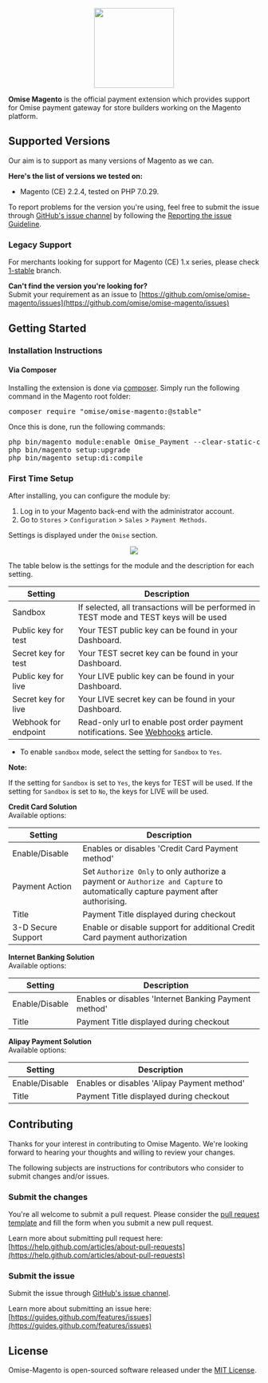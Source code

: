 <p align="center"><a href='https://www.omise.co'><img src='https://cloud.githubusercontent.com/assets/2154669/26388730/437207e4-4080-11e7-9955-2cd36bb3120f.png' height='160'></a></p>

**Omise Magento** is the official payment extension which provides support for Omise payment gateway for store builders working on the Magento platform.

## Supported Versions

Our aim is to support as many versions of Magento as we can.  

**Here's the list of versions we tested on:**
- Magento (CE) 2.2.4, tested on PHP 7.0.29.

To report problems for the version you're using, feel free to submit the issue through [GitHub's issue channel](https://github.com/omise/omise-magento/issues) by following the [Reporting the issue Guideline](https://guides.github.com/activities/contributing-to-open-source/#contributing).

### Legacy Support

For merchants looking for support for Magento (CE) 1.x series, please check [1-stable](https://github.com/omise/omise-magento/tree/1-stable) branch.

**Can't find the version you're looking for?**  
Submit your requirement as an issue to [https://github.com/omise/omise-magento/issues](https://github.com/omise/omise-magento/issues)

## Getting Started

### Installation Instructions

#### Via Composer

Installing the extension is done via [composer](https://getcomposer.org/). Simply run the following command in the Magento root folder:

<pre>
composer require "omise/omise-magento:@stable"
</pre>

Once this is done, run the following commands:

<pre>
php bin/magento module:enable Omise_Payment --clear-static-content
php bin/magento setup:upgrade
php bin/magento setup:di:compile
</pre>

### First Time Setup

After installing, you can configure the module by:

1. Log in to your Magento back-end with the administrator account.
2. Go to `Stores` > `Configuration` > `Sales` > `Payment Methods`.

Settings is displayed under the `Omise` section.

<p align="center"><a alt="omise-magento-install-manual-04" href='https://user-images.githubusercontent.com/10651523/42024007-70ac5e70-7aeb-11e8-8839-21eb9d6f6633.png'><img src='https://user-images.githubusercontent.com/10651523/42024007-70ac5e70-7aeb-11e8-8839-21eb9d6f6633.png'></a></p>

The table below is the settings for the module and the description for each setting.

| Setting             | Description                                                                                                             |
| ------------------- | ----------------------------------------------------------------------------------------------------------------------- |                                                                            
| Sandbox             | If selected, all transactions will be performed in TEST mode and TEST keys will be used                                 |
| Public key for test | Your TEST public key can be found in your Dashboard.                                                                    |
| Secret key for test | Your TEST secret key can be found in your Dashboard.                                                                    |
| Public key for live | Your LIVE public key can be found in your Dashboard.                                                                    |
| Secret key for live | Your LIVE secret key can be found in your Dashboard.                                                                    |
| Webhook for endpoint | Read-only url to enable post order payment notifications. See [Webhooks](https://www.omise.co/api-webhooks) article.      |


- To enable `sandbox` mode, select the setting for `Sandbox` to `Yes`.

**Note:**

If the setting for `Sandbox` is set to `Yes`, the keys for TEST will be used. If the setting for `Sandbox` is set to `No`, the keys for LIVE will be used.

**Credit Card Solution**  
Available options:

| Setting             | Description     |
| ---------- | ---------------------------------- |                                                                            
| Enable/Disable | Enables or disables 'Credit Card Payment method' | 
| Payment Action | Set `Authorize Only` to only authorize a payment or `Authorize and Capture` to automatically capture payment after authorising. |
| Title | Payment Title displayed during checkout |
| 3-D Secure Support | Enable or disable support for additional Credit Card payment authorization |

**Internet Banking Solution**  
Available options:

| Setting             | Description   |
| --------- | --------------------------- |                                                                            
| Enable/Disable | Enables or disables 'Internet Banking Payment method'|
| Title | Payment Title displayed during checkout |


**Alipay Payment Solution**  
Available options:

| Setting             | Description  |
| ------------ | --------------------------------- |                                                                            
| Enable/Disable | Enables or disables 'Alipay Payment method'|
| Title |Payment Title displayed during checkout |

## Contributing

Thanks for your interest in contributing to Omise Magento. We're looking forward to hearing your thoughts and willing to review your changes.

The following subjects are instructions for contributors who consider to submit changes and/or issues.

### Submit the changes

You're all welcome to submit a pull request.
Please consider the [pull request template](https://github.com/omise/omise-magento/blob/master/.github/PULL_REQUEST_TEMPLATE.md) and fill the form when you submit a new pull request.

Learn more about submitting pull request here: [https://help.github.com/articles/about-pull-requests](https://help.github.com/articles/about-pull-requests)

### Submit the issue

Submit the issue through [GitHub's issue channel](https://github.com/omise/omise-magento/issues).

Learn more about submitting an issue here: [https://guides.github.com/features/issues](https://guides.github.com/features/issues)

## License
Omise-Magento is open-sourced software released under the [MIT License](https://opensource.org/licenses/MIT).
